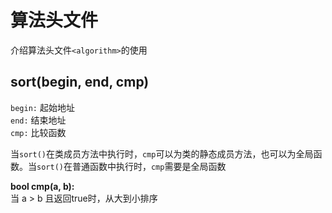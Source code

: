 
# 算法头文件

介绍算法头文件`<algorithm>`的使用  

## sort(begin, end, cmp)

`begin:` 起始地址  
`end:`  结束地址  
`cmp:` 比较函数  

当`sort()`在类成员方法中执行时，`cmp`可以为类的静态成员方法，也可以为全局函数。当`sort()`在普通函数中执行时，`cmp`需要是全局函数  

**bool cmp(a, b):**  
当 a > b 且返回true时，从大到小排序  
